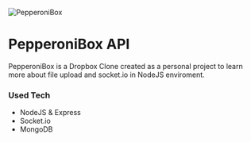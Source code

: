 ![PepperoniBox](https://i.imgur.com/FgPd2o9.png)

# PepperoniBox API

PepperoniBox is a Dropbox Clone created as a personal project to learn more about file upload and socket.io in NodeJS enviroment.

### Used Tech

- NodeJS & Express
- Socket.io
- MongoDB
